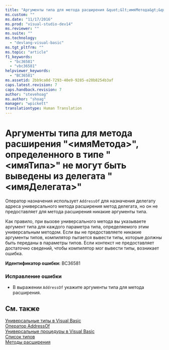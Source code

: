 ```yaml
---
title: "Аргументы типа для метода расширения &quot;&lt;имяМетода&gt;&quot;, определенного в типе &quot;&lt;имяТипа&gt;&quot; не могут быть выведены из делегата &quot;&lt;имяДелегата&gt;&quot; | Microsoft Docs"
ms.custom: ""
ms.date: "11/17/2016"
ms.prod: "visual-studio-dev14"
ms.reviewer: ""
ms.suite: ""
ms.technology: 
  - "devlang-visual-basic"
ms.tgt_pltfrm: ""
ms.topic: "article"
f1_keywords: 
  - "bc36581"
  - "vbc36581"
helpviewer_keywords: 
  - "BC36581"
ms.assetid: 2bb9ca8d-7293-40e9-9285-e20b8254b3af
caps.latest.revision: 7
caps.handback.revision: 7
author: "stevehoag"
ms.author: "shoag"
manager: "wpickett"
translationtype: Human Translation
---
```

# Аргументы типа для метода расширения &quot;&lt;имяМетода&gt;&quot;, определенного в типе &quot;&lt;имяТипа&gt;&quot; не могут быть выведены из делегата &quot;&lt;имяДелегата&gt;&quot;
Оператор назначения использует `AddressOf` для назначения делегату адреса универсального метода расширения метод делегата, но он не предоставляет для метода расширения никакие аргументы типа.  
  
 Как правило, при вызове универсального метода вы указываете аргумент типа для каждого параметра типа, определяемого этим универсальным методом. Если вы не предоставляете никакие аргументы типов, компилятор пытается вывести типы, которые должны быть переданы в параметры типов. Если контекст не предоставляет достаточно сведений, чтобы компилятор мог вывести типы, возникает ошибка.  
  
 **Идентификатор ошибки:** BC36581  
  
### Исправление ошибки  
  
-   В выражении `AddressOf` укажите аргументы типа для метода расширения.  
  
## См. также  
 [Универсальные типы в Visual Basic](../../visual-basic/programming-guide/language-features/data-types/generic-types.md)   
 [Оператор AddressOf](../../visual-basic/language-reference/operators/addressof-operator.md)   
 [Универсальные процедуры в Visual Basic](../../visual-basic/programming-guide/language-features/data-types/generic-procedures.md)   
 [Список типов](../../visual-basic/language-reference/statements/type-list.md)   
 [Методы расширения](../../visual-basic/programming-guide/language-features/procedures/extension-methods.md)
